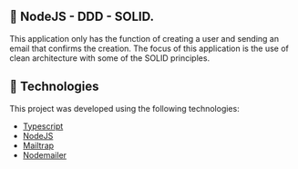 ## 🚀 NodeJS - DDD - SOLID.

This application only has the function of creating a user and sending an email that confirms the creation. 
The focus of this application is the use of clean architecture with some of the SOLID principles.

## 🧪 Technologies

This project was developed using the following technologies:
 
- [Typescript](https://www.typescriptlang.org/)
- [NodeJS](https://nodejs.org/en/)
- [Mailtrap](https://mailtrap.io/)
- [Nodemailer](https://nodemailer.com/about/)

